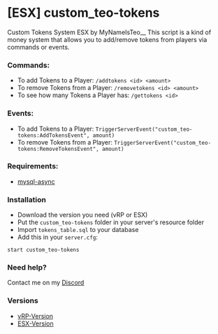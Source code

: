 # [ESX] custom_teo-tokens

Custom Tokens System ESX by MyNameIsTeo__
This script is a kind of money system that allows you to add/remove tokens from players via commands or events.

### Commands:

- To add Tokens to a Player:
`/addtokens <id> <amount>`
- To remove Tokens from a Player:
`/removetokens <id> <amount>`
- To see how many Tokens a Player has:
`/gettokens <id>`

### Events:

- To add Tokens to a Player:
`TriggerServerEvent("custom_teo-tokens:AddTokensEvent", amount)`
- To remove Tokens from a Player:
`TriggerServerEvent("custom_teo-tokens:RemoveTokensEvent", amount)`

### Requirements:

- [mysql-async](https://github.com/brouznouf/fivem-mysql-async)

### Installation

- Download the version you need (vRP or ESX)
- Put the `custom_teo-tokens` folder in your server's resource folder 
- Import `tokens_table.sql` to your database
- Add this in your `server.cfg`:

```
start custom_teo-tokens
```

### Need help?

Contact me on my [Discord](https://discord.gg/xe4UVMZ)

### Versions

- [vRP-Version](https://github.com/Teo815/custom_teo-tokens-vRP)
- [ESX-Version](https://github.com/Teo815/custom_teo-tokens-ESX)